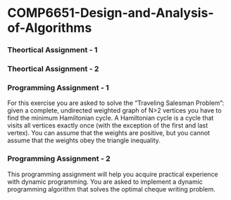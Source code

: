 # COMP6651-Design-and-Analysis-of-Algorithms
### Theortical Assignment - 1 
### Theortical Assignment - 2
### Programming Assignment - 1
For this exercise you are asked to solve the “Traveling Salesman Problem”: given a complete, undirected weighted graph of N>2 vertices you have to find the minimum Hamiltonian cycle. A Hamiltonian cycle is a cycle that visits all vertices exactly once (with the exception of the first and last vertex). You can assume that the weights are positive, but you cannot assume that the weights obey the triangle inequality. 

### Programming Assignment - 2
This programming assignment will help you acquire practical experience with dynamic programming. You are asked to implement a dynamic programming algorithm that solves the optimal cheque writing problem. 

